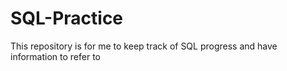 # SQL-Practice
This repository is for me to keep track of SQL progress and have information to refer to
